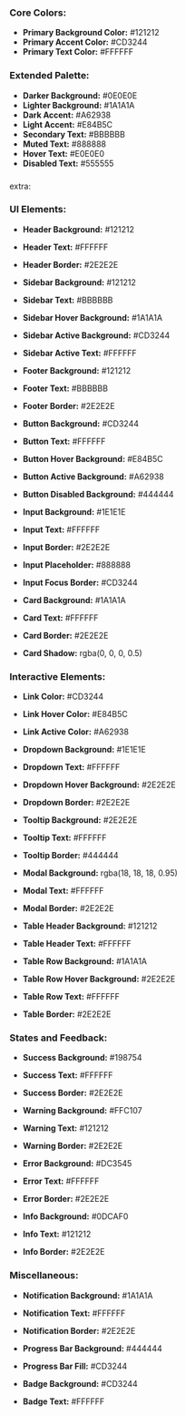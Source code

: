 ### Core Colors:

- **Primary Background Color:** #121212
- **Primary Accent Color:** #CD3244
- **Primary Text Color:** #FFFFFF

### Extended Palette:

- **Darker Background:** #0E0E0E
- **Lighter Background:** #1A1A1A
- **Dark Accent:** #A62938
- **Light Accent:** #E84B5C
- **Secondary Text:** #BBBBBB
- **Muted Text:** #888888
- **Hover Text:** #E0E0E0
- **Disabled Text:** #555555

### 

extra:



### UI Elements:

- **Header Background:** #121212

- **Header Text:** #FFFFFF

- **Header Border:** #2E2E2E

- **Sidebar Background:** #121212

- **Sidebar Text:** #BBBBBB

- **Sidebar Hover Background:** #1A1A1A

- **Sidebar Active Background:** #CD3244

- **Sidebar Active Text:** #FFFFFF

- **Footer Background:** #121212

- **Footer Text:** #BBBBBB

- **Footer Border:** #2E2E2E

- **Button Background:** #CD3244

- **Button Text:** #FFFFFF

- **Button Hover Background:** #E84B5C

- **Button Active Background:** #A62938

- **Button Disabled Background:** #444444

- **Input Background:** #1E1E1E

- **Input Text:** #FFFFFF

- **Input Border:** #2E2E2E

- **Input Placeholder:** #888888

- **Input Focus Border:** #CD3244

- **Card Background:** #1A1A1A

- **Card Text:** #FFFFFF

- **Card Border:** #2E2E2E

- **Card Shadow:** rgba(0, 0, 0, 0.5)

### Interactive Elements:

- **Link Color:** #CD3244

- **Link Hover Color:** #E84B5C

- **Link Active Color:** #A62938

- **Dropdown Background:** #1E1E1E

- **Dropdown Text:** #FFFFFF

- **Dropdown Hover Background:** #2E2E2E

- **Dropdown Border:** #2E2E2E

- **Tooltip Background:** #2E2E2E

- **Tooltip Text:** #FFFFFF

- **Tooltip Border:** #444444

- **Modal Background:** rgba(18, 18, 18, 0.95)

- **Modal Text:** #FFFFFF

- **Modal Border:** #2E2E2E

- **Table Header Background:** #121212

- **Table Header Text:** #FFFFFF

- **Table Row Background:** #1A1A1A

- **Table Row Hover Background:** #2E2E2E

- **Table Row Text:** #FFFFFF

- **Table Border:** #2E2E2E

### States and Feedback:

- **Success Background:** #198754

- **Success Text:** #FFFFFF

- **Success Border:** #2E2E2E

- **Warning Background:** #FFC107

- **Warning Text:** #121212

- **Warning Border:** #2E2E2E

- **Error Background:** #DC3545

- **Error Text:** #FFFFFF

- **Error Border:** #2E2E2E

- **Info Background:** #0DCAF0

- **Info Text:** #121212

- **Info Border:** #2E2E2E

### Miscellaneous:

- **Notification Background:** #1A1A1A

- **Notification Text:** #FFFFFF

- **Notification Border:** #2E2E2E

- **Progress Bar Background:** #444444

- **Progress Bar Fill:** #CD3244

- **Badge Background:** #CD3244

- **Badge Text:** #FFFFFF
